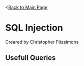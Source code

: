 <[Back to Main Page](https://github.com/ChristopherFitzsimons/WorldSkills2022Cybersecurity)

# SQL Injection
Creared by Christopher Fitzsimons

## Usefull Queries
